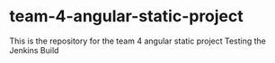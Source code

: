 # team-4-angular-static-project
This is the repository for the team 4 angular static project
Testing the Jenkins Build
